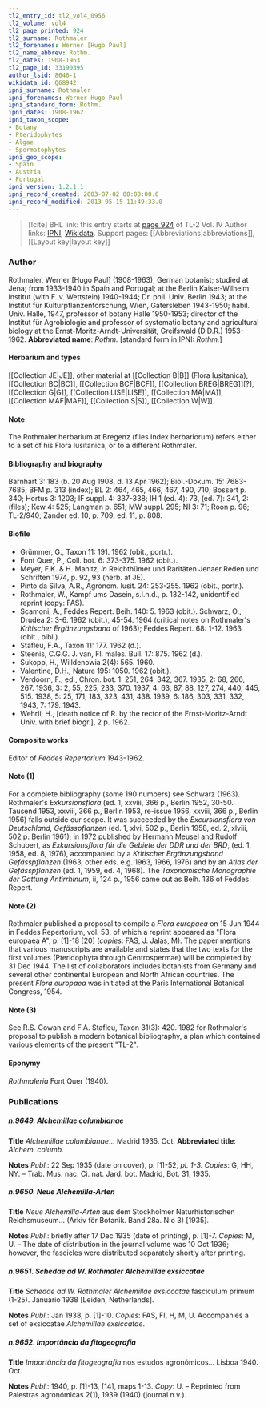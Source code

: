 ```yaml
---
tl2_entry_id: tl2_vol4_0956
tl2_volume: vol4
tl2_page_printed: 924
tl2_surname: Rothmaler
tl2_forenames: Werner [Hugo Paul]
tl2_name_abbrev: Rothm.
tl2_dates: 1908-1963
tl2_page_id: 33190395
author_lsid: 8646-1
wikidata_id: Q68942
ipni_surname: Rothmaler
ipni_forenames: Werner Hugo Paul
ipni_standard_form: Rothm.
ipni_dates: 1908-1962
ipni_taxon_scope: 
- Botany
- Pteridophytes
- Algae
- Spermatophytes
ipni_geo_scope: 
- Spain
- Austria
- Portugal
ipni_version: 1.2.1.1
ipni_record_created: 2003-07-02 00:00:00.0
ipni_record_modified: 2013-05-15 11:49:33.0
---
```


> [!cite] BHL link: this entry starts at [page 924](https://www.biodiversitylibrary.org/page/33190395) of TL-2 Vol. IV
> Author links: [IPNI](https://www.ipni.org/a/8646-1), [Wikidata](https://www.wikidata.org/wiki/Q68942). Support pages: [[Abbreviations|abbreviations]], [[Layout key|layout key]]

### Author

Rothmaler, Werner \[Hugo Paul\] (1908-1963), German botanist; studied at Jena; from 1933-1940 in Spain and Portugal; at the Berlin Kaiser-Wilhelm Institut (with F. v. Wettstein) 1940-1944; Dr. phil. Univ. Berlin 1943; at the Institut für Kulturpflanzenforschung, Wien, Gatersleben 1943-1950; habil. Univ. Halle, 1947, professor of botany Halle 1950-1953; director of the Institut für Agrobiologie and professor of systematic botany and agricultural biology at the Ernst-Moritz-Arndt-Universität, Greifswald (D.D.R.) 1953-1962. 
**Abbreviated name**: *Rothm.* \[standard form in IPNI: *Rothm.*\]

#### Herbarium and types

[[Collection JE|JE]]; other material at [[Collection B|B]] (Flora lusitanica), [[Collection BC|BC]], [[Collection BCF|BCF]], [[Collection BREG|BREG]]\[?\], [[Collection G|G]], [[Collection LISE|LISE]], [[Collection MA|MA]], [[Collection MAF|MAF]], [[Collection S|S]], [[Collection W|W]].

#### Note

The Rothmaler herbarium at Bregenz (files Index herbariorum) refers either to a set of his Flora lusitanica, or to a different Rothmaler.

#### Bibliography and biography

Barnhart 3: 183 (b. 20 Aug 1908, d. 13 Apr 1962); Biol.-Dokum. 15: 7683-7685; BFM p. 313 (index); BL 2: 464, 465, 466, 467, 490, 710; Bossert p. 340; Hortus 3: 1203; IF suppl. 4: 337-338; IH 1 (ed. 4): 73, (ed. 7): 341, 2: (files); Kew 4: 525; Langman p. 651; MW suppl. 295; NI 3: 71; Roon p. 96; TL-2/940; Zander ed. 10, p. 709, ed. 11, p. 808.

#### Biofile

- Grümmer, G., Taxon 11: 191. 1962 (obit., portr.).
- Font Quer, P., Coll. bot. 6: 373-375. 1962 (obit.).
- Meyer, F.K. & H. Manitz, *in* Reichthümer und Raritäten Jenaer Reden und Schriften 1974, p. 92, 93 (herb. at JE).
- Pinto da Silva, A.R., Agronom. lusit. 24: 253-255. 1962 (obit., portr.).
- Rothmaler, W., Kampf ums Dasein, s.l.n.d., p. 132-142, unidentified reprint (copy: FAS).
- Scamoni, A., Feddes Repert. Beih. 140: 5. 1963 (obit.). Schwarz, O., Drudea 2: 3-6. 1962 (obit.), 45-54. 1964 (critical notes on Rothmaler's *Kritischer Ergänzungsband* of 1963); Feddes Repert. 68: 1-12. 1963 (obit., bibl.).
- Stafleu, F.A., Taxon 11: 177. 1962 (d.).
- Steenis, C.G.G. J. van, Fl. males. Bull. 17: 875. 1962 (d.).
- Sukopp, H., Willdenowia 2(4): 565. 1960.
- Valentine, D.H., Nature 195: 1050. 1962 (obit.).
- Verdoorn, F., ed., Chron. bot. 1: 251, 264, 342, 367. 1935, 2: 68, 266, 267. 1936, 3: 2, 55, 225, 233, 370. 1937, 4: 63, 87, 88, 127, 274, 440, 445, 515. 1938, 5: 25, 171, 183, 323, 431, 438. 1939, 6: 186, 303, 331, 332, 1943, 7: 179. 1943.
- Wehrli, H., \[death notice of R. by the rector of the Ernst-Moritz-Arndt Univ. with brief biogr.\], 2 p. 1962.

#### Composite works

Editor of *Feddes Repertorium* 1943-1962.

#### Note (1)

For a complete bibliography (some 190 numbers) see Schwarz (1963). Rothmaler's *Exkursionsflora* (ed. 1, xxviii, 366 p., Berlin 1952, 30-50. Tausend 1953, xxviii, 366 p., Berlin 1953, re-issue 1956, xxviii, 366 p., Berlin 1956) falls outside our scope. It was succeeded by the *Excursionsflora von Deutschland, Gefässpflanzen* (ed. 1, xlvi, 502 p., Berlin 1958, ed. 2, xlviii, 502 p. Berlin 1961); in 1972 published by Hermann Meusel and Rudolf Schubert, as *Exkursionsflora für die Gebiete der DDR und der BRD*, (ed. 1, 1958, ed. 8, 1976), accompanied by a *Kritischer Ergänzungsband Gefässpflanzen* (1963, other eds. e.g. 1963, 1966, 1976) and by an *Atlas der Gefässpflanzen* (ed. 1, 1959, ed. 4, 1968). The *Taxonomische Monographie der Gattung Antirrhinum*, ii, 124 p., 1956 came out as Beih. 136 of Feddes Repert.

#### Note (2)

Rothmaler published a proposal to compile a *Flora europaea* on 15 Jun 1944 in Feddes Repertorium, vol. 53, of which a reprint appeared as "Flora europaea A", p. \[1\]-18 \[20\] (*copies*: FAS, J. Jalas, M). The paper mentions that various manuscripts are available and states that the two texts for the first volumes (Pteridophyta through Centrospermae) will be completed by 31 Dec 1944. The list of collaborators includes botanists from Germany and several other continental European and North African countries. The present *Flora europaea* was initiated at the Paris International Botanical Congress, 1954.

#### Note (3)

See R.S. Cowan and F.A. Stafleu, Taxon 31(3): 420. 1982 for Rothmaler's proposal to publish a modern botanical bibliography, a plan which contained various elements of the present "TL-2".

#### Eponymy

*Rothmaleria* Font Quer (1940).

### Publications

##### n.9649. Alchemillae columbianae

**Title**
*Alchemillae columbianae*... Madrid 1935. Oct.
**Abbreviated title**: *Alchem. columb.*

**Notes**
*Publ*.: 22 Sep 1935 (date on cover), p. \[1\]-52, *pl. 1-3. Copies*: G, HH, NY. – Trab. Mus. nac. Ci. nat. Jard. bot. Madrid, Bot. 31, 1935.

##### n.9650. Neue Alchemilla-Arten

**Title**
*Neue Alchemilla-Arten* aus dem Stockholmer Naturhistorischen Reichsmuseum... (Arkiv för Botanik. Band 28a. N:o 3) \[1935\].

**Notes**
*Publ*.: briefly after 17 Dec 1935 (date of printing), p. \[1\]-7. *Copies*: M, U. – The date of distribution in the journal volume was 10 Oct 1936; however, the fascicles were distributed separately shortly after printing.

##### n.9651. Schedae ad W. Rothmaler Alchemillae exsiccatae

**Title**
*Schedae ad W. Rothmaler Alchemillae exsiccatae* fasciculum primum (1-25). Januario 1938 \[Leiden, Netherlands\].

**Notes**
*Publ*.: Jan 1938, p. \[1\]-10. *Copies*: FAS, FI, H, M, U. Accompanies a set of exsiccatae *Alchemillae exsiccatae*.

##### n.9652. Importância da fitogeografia

**Title**
*Importância da fitogeografia* nos estudos agronómicos... Lisboa 1940. Oct.

**Notes**
*Publ*.: 1940, p. \[1\]-13, \[14\], maps 1-13. *Copy*: U. – Reprinted from Palestras agronómicas 2(1), 1939 (1940) (journal n.v.).

